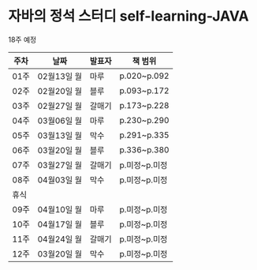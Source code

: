 # 자바의 정석 스터디 self-learning-JAVA
 
18주 예정 
 
|주차|날짜|발표자|책 범위|
|--|--|--|--|
|01주|02월13일 월|마루|p.020~p.092|
|02주|02월20일 월|블루|p.093~p.172|
|03주|02월27일 월|갈매기|p.173~p.228|
|04주|03월06일 월|마루|p.230~p.290|
|05주|03월13일 월|막수|p.291~p.335|
|06주|03월20일 월|블루|p.336~p.380|
|07주|03월27일 월|갈매기|p.미정~p.미정|
|08주|04월03일 월|막수|p.미정~p.미정|
|휴식| | | | 
|09주|04월10일 월|마루|p.미정~p.미정|
|10주|04월17일 월|블루|p.미정~p.미정|
|11주|04월24일 월|갈매기|p.미정~p.미정|
|12주|03월20일 월|막수|p.미정~p.미정|
